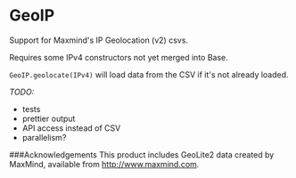 # GeoIP

Support for Maxmind's IP Geolocation (v2) csvs.

Requires some IPv4 constructors not yet merged into Base.

`GeoIP.geolocate(IPv4)` will load data from the CSV if it's
not already loaded.

*TODO:*
- tests
- prettier output
- API access instead of CSV
- parallelism?

###Acknowledgements
This product includes GeoLite2 data created by MaxMind, available from
<a href="http://www.maxmind.com">http://www.maxmind.com</a>.
